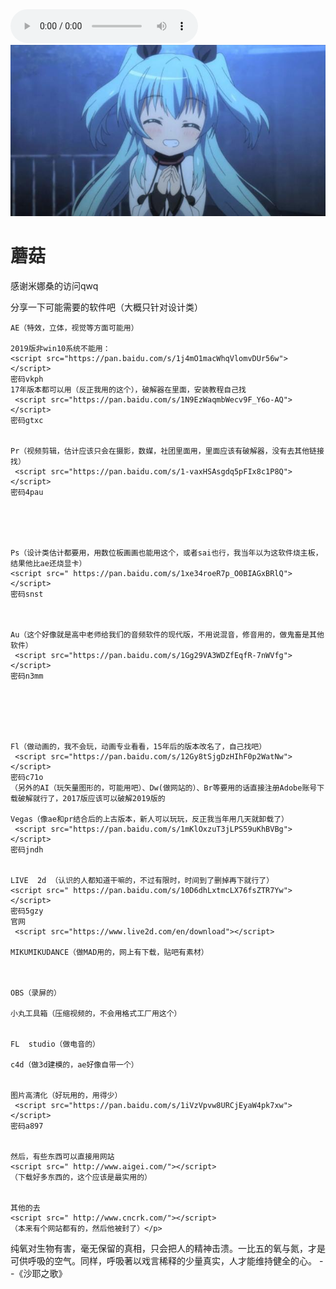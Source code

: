 <html lang="en">
<head>
<body>    
    <meta charset="UTF-8">
    <title>蘑菇の</title>
    <style  type="text/css">
        body{
            background-image: url(3.jpg);
            background-size: 100% 100%;
            height:100%;
        }
        html{
            height: 100%;
        }
         @keyframes myfirst {
            from {opacity:0}
            to {opacity: 100}
        }
        h1{
            animation: myfirst 3s infinite;
        }
    </style>
<body>
<audio src="https://www.kugou.com/song/#hash=9CD70CCF4E51DFB84CBE0D9EB814A928"controls="controls" autoplay="autoplay">
</audio> 
<img src="1.jpg"/>    
<h1>蘑菇</h1>
<p>感谢米娜桑的访问qwq</p>
<p>分享一下可能需要的软件吧（大概只针对设计类）

    AE（特效，立体，视觉等方面可能用）

    2019版非win10系统不能用：
    <script src="https://pan.baidu.com/s/1j4mO1macWhqVlomvDUr56w"></script>
    密码vkph
    17年版本都可以用（反正我用的这个），破解器在里面，安装教程自己找
     <script src="https://pan.baidu.com/s/1N9EzWaqmbWecv9F_Y6o-AQ"></script>
    密码gtxc


    Pr（视频剪辑，估计应该只会在摄影，数媒，社团里面用，里面应该有破解器，没有去其他链接找）
     <script src="https://pan.baidu.com/s/1-vaxHSAsgdq5pFIx8c1P8Q"></script>
    密码4pau





    Ps（设计类估计都要用，用数位板画画也能用这个，或者sai也行，我当年以为这软件烧主板，结果他比ae还烧显卡）
    <script src=" https://pan.baidu.com/s/1xe34roeR7p_O0BIAGxBRlQ"></script>
    密码snst



    Au（这个好像就是高中老师给我们的音频软件的现代版，不用说混音，修音用的，做鬼畜是其他软件）
     <script src="https://pan.baidu.com/s/1Gg29VA3WDZfEqfR-7nWVfg"></script>
    密码n3mm






    Fl（做动画的，我不会玩，动画专业看看，15年后的版本改名了，自己找吧）
     <script src="https://pan.baidu.com/s/12Gy8tSjgDzHIhF0p2WatNw"></script>
    密码c71o
    （另外的AI（玩矢量图形的，可能用吧）、Dw(做网站的）、Br等要用的话直接注册Adobe账号下载破解就行了，2017版应该可以破解2019版的

    Vegas（像ae和pr结合后的上古版本，新人可以玩玩，反正我当年用几天就卸载了）
     <script src="https://pan.baidu.com/s/1mKlOxzuT3jLPS59uKhBVBg"></script>
    密码jndh


    LIVE  2d （认识的人都知道干嘛的，不过有限时，时间到了删掉再下就行了）
    <script src=" https://pan.baidu.com/s/10D6dhLxtmcLX76fsZTR7Yw"></script>
    密码5gzy
    官网
     <script src="https://www.live2d.com/en/download"></script>

    MIKUMIKUDANCE（做MAD用的，网上有下载，贴吧有素材）



    OBS（录屏的）

    小丸工具箱（压缩视频的，不会用格式工厂用这个）


    FL 	studio（做电音的）

    c4d（做3d建模的，ae好像自带一个）


    图片高清化（好玩用的，用得少）
     <script src="https://pan.baidu.com/s/1iVzVpvw8URCjEyaW4pk7xw"></script>
    密码a897


    然后，有些东西可以直接用网站
    <script src=" http://www.aigei.com/"></script>
    （下载好多东西的，这个应该是最实用的）


    其他的去
    <script src=" http://www.cncrk.com/"></script>
    （本来有个网站都有的，然后他被封了）</p>


</body>
<p>纯氧对生物有害，毫无保留的真相，只会把人的精神击溃。一比五的氧与氮，才是可供呼吸的空气。同样，呼吸著以戏言稀释的少量真实，人才能维持健全的心。
    --《沙耶之歌》

</p>
</html>
